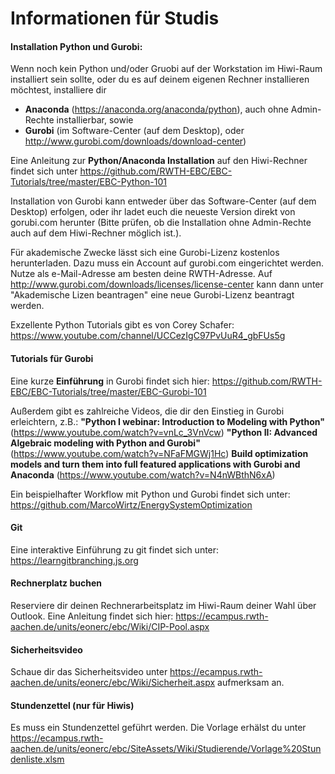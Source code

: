 # Informationen für Studis

#### Installation Python und Gurobi:
Wenn noch kein Python und/oder Gruobi auf der Workstation im Hiwi-Raum installiert sein sollte, oder du es auf deinem eigenen Rechner installieren möchtest, installiere dir
- **Anaconda** (https://anaconda.org/anaconda/python), auch ohne Admin-Rechte installierbar, sowie
- **Gurobi** (im Software-Center (auf dem Desktop), oder http://www.gurobi.com/downloads/download-center)

Eine Anleitung zur **Python/Anaconda Installation** auf den Hiwi-Rechner findet sich unter
https://github.com/RWTH-EBC/EBC-Tutorials/tree/master/EBC-Python-101

Installation von Gurobi kann entweder über das Software-Center (auf dem Desktop) erfolgen, oder ihr ladet euch die neueste Version direkt von gorubi.com herunter (Bitte prüfen, ob die Installation ohne Admin-Rechte auch auf dem Hiwi-Rechner möglich ist.).

Für akademische Zwecke lässt sich eine Gurobi-Lizenz kostenlos herunterladen. Dazu muss ein Account auf gurobi.com eingerichtet werden. Nutze als e-Mail-Adresse am besten deine RWTH-Adresse. Auf http://www.gurobi.com/downloads/licenses/license-center kann dann unter "Akademische Lizen beantragen" eine neue Gurobi-Lizenz beantragt werden.

Exzellente Python Tutorials gibt es von Corey Schafer: https://www.youtube.com/channel/UCCezIgC97PvUuR4_gbFUs5g

#### Tutorials für Gurobi

Eine kurze **Einführung** in Gurobi findet sich hier:
https://github.com/RWTH-EBC/EBC-Tutorials/tree/master/EBC-Gurobi-101

Außerdem gibt es zahlreiche Videos, die dir den Einstieg in Gurobi erleichtern, z.B.:
**"Python I webinar: Introduction to Modeling with Python"** (https://www.youtube.com/watch?v=vnLc_3VnVcw)
**"Python II: Advanced Algebraic modeling with Python and Gurobi"** (https://www.youtube.com/watch?v=NFaFMGWj1Hc)
**Build optimization models and turn them into full featured applications with Gurobi and Anaconda** (https://www.youtube.com/watch?v=N4nWBthN6xA)

Ein beispielhafter Workflow mit Python und Gurobi findet sich unter:
https://github.com/MarcoWirtz/EnergySystemOptimization

#### Git
Eine interaktive Einführung zu git findet sich unter: https://learngitbranching.js.org

#### Rechnerplatz buchen
Reserviere dir deinen Rechnerarbeitsplatz im Hiwi-Raum deiner Wahl über Outlook. Eine Anleitung findet sich hier:
https://ecampus.rwth-aachen.de/units/eonerc/ebc/Wiki/CIP-Pool.aspx

#### Sicherheitsvideo
Schaue dir das Sicherheitsvideo unter https://ecampus.rwth-aachen.de/units/eonerc/ebc/Wiki/Sicherheit.aspx
aufmerksam an.

#### Stundenzettel (nur für Hiwis)
Es muss ein Stundenzettel geführt werden. Die Vorlage erhälst du unter https://ecampus.rwth-aachen.de/units/eonerc/ebc/SiteAssets/Wiki/Studierende/Vorlage%20Stundenliste.xlsm


